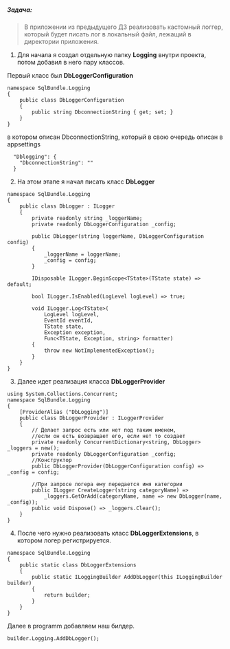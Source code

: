 ##### Задача: 

>В приложении из предыдущего ДЗ реализовать кастомный логгер, который будет писать лог в локальный файл, лежащий в директории приложения.  

1. Для начала я создал отдельную папку **Logging** внутри проекта, потом добавил в него пару классов.

Первый класс был **DbLoggerConfiguration** 

```
namespace SqlBundle.Logging
{
    public class DbLoggerConfiguration
    {
        public string DbconnectionString { get; set; }
    }
}
```

в котором описан DbconnectionString, который в свою очередь описан в appsettings 

```
  "Dblogging": {
    "DbconnectionString": ""
  }
```

2. На этом этапе я начал писать класс  **DbLogger**

```
namespace SqlBundle.Logging
{
    public class DbLogger : ILogger
    {
        private readonly string _loggerName;
        private readonly DbLoggerConfiguration _config;

        public DbLogger(string loggerName, DbLoggerConfiguration config)
        {
            _loggerName = loggerName;
            _config = config;
        }

        IDisposable ILogger.BeginScope<TState>(TState state) => default;

        bool ILogger.IsEnabled(LogLevel logLevel) => true;

        void ILogger.Log<TState>(
            LogLevel logLevel,
            EventId eventId,
            TState state,
            Exception exception,
            Func<TState, Exception, string> formatter)
        {
            throw new NotImplementedException();
        }
    }
}

```

3. Далее идет реализация класса **DbLoggerProvider**

```
using System.Collections.Concurrent;
namespace SqlBundle.Logging
{
    [ProviderAlias ("DbLogging")]
    public class DbLoggerProvider : ILoggerProvider
    {
        // Делает запрос есть или нет под таким именем,
        //если он есть возвращает его, если нет то создает
        private readonly ConcurrentDictionary<string, DbLogger> _loggers = new(); 
        private readonly DbLoggerConfiguration _config;
        //Конструктор
        public DbLoggerProvider(DbLoggerConfiguration config) => _config = config;

        //При запросе логера ему передается имя категории
        public ILogger CreateLogger(string categoryName) => 
            _loggers.GetOrAdd(categoryName, name => new DbLogger(name, _config)); 
        public void Dispose() => _loggers.Clear();
    }
}
```

4. После чего нужно реализовать класс **DbLoggerExtensions**, в котором логер регистрируется.
```
namespace SqlBundle.Logging
{
    public static class DbLoggerExtensions
    {
        public static ILoggingBuilder AddDbLogger(this ILoggingBuilder builder)
        {
            return builder;
        }
    }
}
```
Далее в programm добавляем наш билдер.

```builder.Logging.AddDbLogger();```

